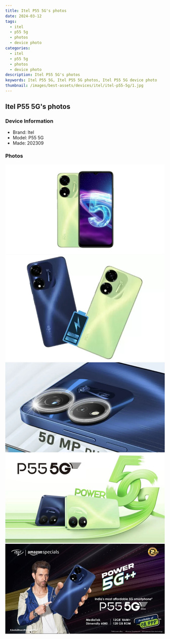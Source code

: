 ```yaml
---
title: Itel P55 5G's photos
date: 2024-03-12
tags: 
  - itel
  - p55 5g
  - photos
  - device photo
categories: 
  - itel
  - p55 5g
  - photos
  - device photo
description: Itel P55 5G's photos
keywords: Itel P55 5G, Itel P55 5G photos, Itel P55 5G device photo
thumbnail: /images/best-assets/devices/itel/itel-p55-5g/1.jpg
---
```


## Itel P55 5G's photos

### Device Information

- Brand: Itel
- Model: P55 5G
- Made: 202309

### Photos

![/images/best-assets/devices/itel/itel-p55-5g/1.jpg](/images/best-assets/devices/itel/itel-p55-5g/1.jpg)
![/images/best-assets/devices/itel/itel-p55-5g/2.jpg](/images/best-assets/devices/itel/itel-p55-5g/2.jpg)
![/images/best-assets/devices/itel/itel-p55-5g/3.jpg](/images/best-assets/devices/itel/itel-p55-5g/3.jpg)
![/images/best-assets/devices/itel/itel-p55-5g/4.jpg](/images/best-assets/devices/itel/itel-p55-5g/4.jpg)
![/images/best-assets/devices/itel/itel-p55-5g/5.jpg](/images/best-assets/devices/itel/itel-p55-5g/5.jpg)
